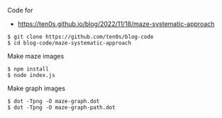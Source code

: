 Code for

* https://ten0s.github.io/blog/2022/11/18/maze-systematic-approach

```
$ git clone https://github.com/ten0s/blog-code
$ cd blog-code/maze-systematic-approach
```

Make maze images

```
$ npm install
$ node index.js
```

Make graph images

```
$ dot -Tpng -O maze-graph.dot
$ dot -Tpng -O maze-graph-path.dot
```
